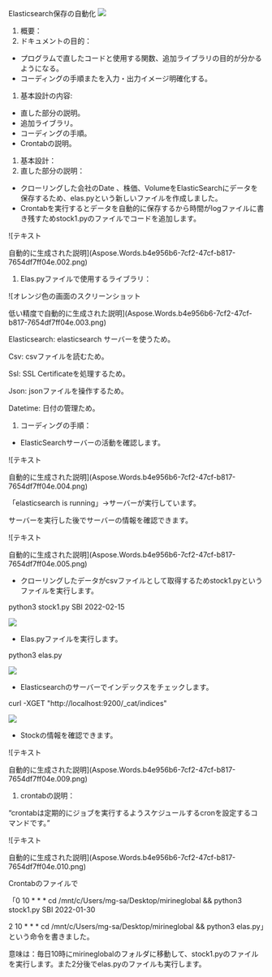 ﻿Elasticsearch保存の自動化
![](Aspose.Words.b4e956b6-7cf2-47cf-b817-7654df7ff04e.001.png)




1. 概要：
1. ドキュメントの目的：
- プログラムで直したコードと使用する関数、追加ライブラリの目的が分かるようになる。
- コーディングの手順またを入力・出力イメージ明確化する。
1. 基本設計の内容:
- 直した部分の説明。
- 追加ライブラリ。
- コーディングの手順。
- Crontabの説明。
1. 基本設計：
1. 直した部分の説明：
- クローリングした会社のDate 、株価、VolumeをElasticSearchにデータを保存するため、elas.pyという新しいファイルを作成しました。
- Crontabを実行するとデータを自動的に保存するから時間がlogファイルに書き残すためstock1.pyのファイルでコードを追加します。

![テキスト

自動的に生成された説明](Aspose.Words.b4e956b6-7cf2-47cf-b817-7654df7ff04e.002.png)

1. Elas.pyファイルで使用するライブラリ：

![オレンジ色の画面のスクリーンショット

低い精度で自動的に生成された説明](Aspose.Words.b4e956b6-7cf2-47cf-b817-7654df7ff04e.003.png)

Elasticsearch: elasticsearch	サーバーを使うため。

Csv: csvファイルを読むため。

Ssl: SSL Certificateを処理するため。

Json: jsonファイルを操作するため。

Datetime: 日付の管理ため。

1. コーディングの手順：
- ElasticSearchサーバーの活動を確認します。

![テキスト

自動的に生成された説明](Aspose.Words.b4e956b6-7cf2-47cf-b817-7654df7ff04e.004.png)

「elasticsearch is running」->サーバーが実行しています。

サーバーを実行した後でサーバーの情報を確認できます。

![テキスト

自動的に生成された説明](Aspose.Words.b4e956b6-7cf2-47cf-b817-7654df7ff04e.005.png)

- クローリングしたデータがcsvファイルとして取得するためstock1.pyというファイルを実行します。

python3 stock1.py SBI 2022-02-15

![](Aspose.Words.b4e956b6-7cf2-47cf-b817-7654df7ff04e.006.png)

- Elas.pyファイルを実行します。

python3 elas.py

![](Aspose.Words.b4e956b6-7cf2-47cf-b817-7654df7ff04e.007.png)

- Elasticsearchのサーバーでインデックスをチェックします。

curl -XGET "http://localhost:9200/\_cat/indices"

![](Aspose.Words.b4e956b6-7cf2-47cf-b817-7654df7ff04e.008.png)

- Stockの情報を確認できます。

![テキスト

自動的に生成された説明](Aspose.Words.b4e956b6-7cf2-47cf-b817-7654df7ff04e.009.png)

1. crontabの説明：

“crontabは定期的にジョブを実行するようスケジュールするcronを設定するコマンドです。”

![テキスト

自動的に生成された説明](Aspose.Words.b4e956b6-7cf2-47cf-b817-7654df7ff04e.010.png)

Crontabのファイルで

「0 10 \* \* \* cd /mnt/c/Users/mg-sa/Desktop/mirineglobal && python3 stock1.py SBI 2022-01-30

2 10 \* \* \* cd /mnt/c/Users/mg-sa/Desktop/mirineglobal && python3 elas.py」という命令を書きました。

意味は：毎日10時にmirineglobalのフォルダに移動して、stock1.pyのファイルを実行します。また2分後でelas.pyのファイルも実行します。















